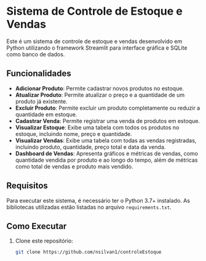 # Sistema de Controle de Estoque e Vendas

Este é um sistema de controle de estoque e vendas desenvolvido em Python utilizando o framework Streamlit para interface gráfica e SQLite como banco de dados.

## Funcionalidades

- **Adicionar Produto**: Permite cadastrar novos produtos no estoque.
- **Atualizar Produto**: Permite atualizar o preço e a quantidade de um produto já existente.
- **Excluir Produto**: Permite excluir um produto completamente ou reduzir a quantidade em estoque.
- **Cadastrar Venda**: Permite registrar uma venda de produtos em estoque.
- **Visualizar Estoque**: Exibe uma tabela com todos os produtos no estoque, incluindo nome, preço e quantidade.
- **Visualizar Vendas**: Exibe uma tabela com todas as vendas registradas, incluindo produto, quantidade, preço total e data da venda.
- **Dashboard de Vendas**: Apresenta gráficos e métricas de vendas, como quantidade vendida por produto e ao longo do tempo, além de métricas como total de vendas e produto mais vendido.

## Requisitos

Para executar este sistema, é necessário ter o Python 3.7+ instalado. As bibliotecas utilizadas estão listadas no arquivo `requirements.txt`.

## Como Executar

1. Clone este repositório:
   ```bash
   git clone https://github.com/nsilvan1/controleEstoque
